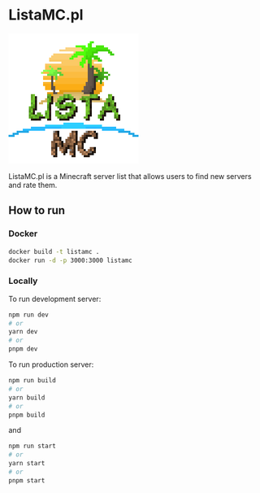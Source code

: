 # ListaMC.pl

![ListaMc.pl](public/assets/listamc-256x256.png)

ListaMC.pl is a Minecraft server list that allows users to find new servers and rate them.

## How to run

### Docker
```bash
docker build -t listamc .
docker run -d -p 3000:3000 listamc
```

### Locally

To run development server:
```bash
npm run dev
# or
yarn dev
# or
pnpm dev
```

To run production server:
```bash
npm run build
# or
yarn build
# or
pnpm build
```
and
```bash
npm run start
# or
yarn start
# or
pnpm start
```


